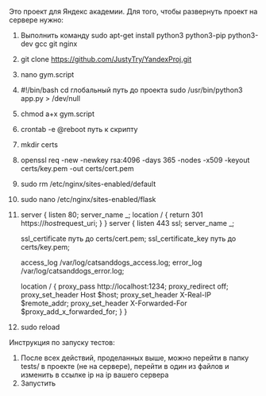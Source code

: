 Это проект для Яндекс академии.
Для того, чтобы развернуть проект на сервере нужно:
1. Выполнить команду sudo apt-get install python3 python3-pip python3-dev gcc git nginx
2. git clone https://github.com/JustyTry/YandexProj.git
3. nano gym.script
4. #!/bin/bash
cd глобальный путь до проекта
sudo /usr/bin/python3 app.py  > /dev/null
5. chmod a+x gym.script
6. crontab -e
   @reboot путь к скрипту
7. mkdir certs
8. openssl req -new -newkey rsa:4096 -days 365 -nodes -x509 -keyout certs/key.pem -out certs/cert.pem
9. sudo rm /etc/nginx/sites-enabled/default
10. sudo nano /etc/nginx/sites-enabled/flask
11. server {
    listen 80;
    server_name _;
    location / {
        return 301 https://$host$request_uri;
    }
}
server {
    listen 443 ssl;
    server_name _;

    ssl_certificate путь до certs/cert.pem;
    ssl_certificate_key путь до certs/key.pem;

    access_log /var/log/catsanddogs_access.log;
    error_log /var/log/catsanddogs_error.log;

    location / {
        proxy_pass http://localhost:1234;
        proxy_redirect off;
        proxy_set_header Host $host;
        proxy_set_header X-Real-IP $remote_addr;
        proxy_set_header X-Forwarded-For $proxy_add_x_forwarded_for;
    }
}
13. sudo reload

Инструкция по запуску тестов:
1. После всех действий, проделанных выше, можно перейти в папку tests/ в проекте (не на сервере), перейти в один из файлов и изменить в ссылке ip на ip вашего сервера
2. Запустить
